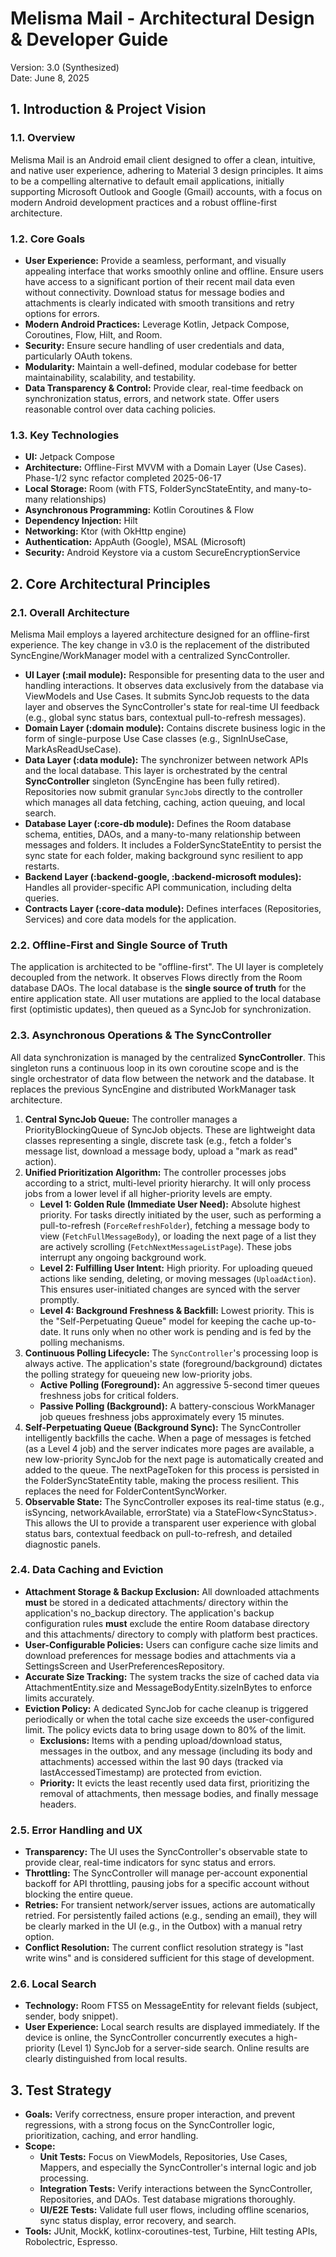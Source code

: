 # **Melisma Mail \- Architectural Design & Developer Guide**

Version: 3.0 (Synthesized)  
Date: June 8, 2025

## **1\. Introduction & Project Vision**

### **1.1. Overview**

Melisma Mail is an Android email client designed to offer a clean, intuitive, and native user experience, adhering to Material 3 design principles. It aims to be a compelling alternative to default email applications, initially supporting Microsoft Outlook and Google (Gmail) accounts, with a focus on modern Android development practices and a robust offline-first architecture.

### **1.2. Core Goals**

* **User Experience:** Provide a seamless, performant, and visually appealing interface that works smoothly online and offline. Ensure users have access to a significant portion of their recent mail data even without connectivity. Download status for message bodies and attachments is clearly indicated with smooth transitions and retry options for errors.  
* **Modern Android Practices:** Leverage Kotlin, Jetpack Compose, Coroutines, Flow, Hilt, and Room.  
* **Security:** Ensure secure handling of user credentials and data, particularly OAuth tokens.  
* **Modularity:** Maintain a well-defined, modular codebase for better maintainability, scalability, and testability.  
* **Data Transparency & Control:** Provide clear, real-time feedback on synchronization status, errors, and network state. Offer users reasonable control over data caching policies.

### **1.3. Key Technologies**

* **UI:** Jetpack Compose  
* **Architecture:** Offline-First MVVM with a Domain Layer (Use Cases). Phase-1/2 sync refactor completed 2025-06-17  
* **Local Storage:** Room (with FTS, FolderSyncStateEntity, and many-to-many relationships)  
* **Asynchronous Programming:** Kotlin Coroutines & Flow  
* **Dependency Injection:** Hilt  
* **Networking:** Ktor (with OkHttp engine)  
* **Authentication:** AppAuth (Google), MSAL (Microsoft)  
* **Security:** Android Keystore via a custom SecureEncryptionService

## **2\. Core Architectural Principles**

### **2.1. Overall Architecture**

Melisma Mail employs a layered architecture designed for an offline-first experience. The key change in v3.0 is the replacement of the distributed SyncEngine/WorkManager model with a centralized SyncController.

* **UI Layer (:mail module):** Responsible for presenting data to the user and handling interactions. It observes data exclusively from the database via ViewModels and Use Cases. It submits SyncJob requests to the data layer and observes the SyncController's state for real-time UI feedback (e.g., global sync status bars, contextual pull-to-refresh messages).  
* **Domain Layer (:domain module):** Contains discrete business logic in the form of single-purpose Use Case classes (e.g., SignInUseCase, MarkAsReadUseCase).  
* **Data Layer (:data module):** The synchronizer between network APIs and the local database. This layer is orchestrated by the central **SyncController** singleton (SyncEngine has been fully retired). Repositories now submit granular `SyncJob`s directly to the controller which manages all data fetching, caching, action queuing, and local search.  
* **Database Layer (:core-db module):** Defines the Room database schema, entities, DAOs, and a many-to-many relationship between messages and folders. It includes a FolderSyncStateEntity to persist the sync state for each folder, making background sync resilient to app restarts.  
* **Backend Layer (:backend-google, :backend-microsoft modules):** Handles all provider-specific API communication, including delta queries.  
* **Contracts Layer (:core-data module):** Defines interfaces (Repositories, Services) and core data models for the application.

### **2.2. Offline-First and Single Source of Truth**

The application is architected to be "offline-first". The UI layer is completely decoupled from the network. It observes Flows directly from the Room database DAOs. The local database is the **single source of truth** for the entire application state. All user mutations are applied to the local database first (optimistic updates), then queued as a SyncJob for synchronization.

### **2.3. Asynchronous Operations & The SyncController**

All data synchronization is managed by the centralized **SyncController**. This singleton runs a continuous loop in its own coroutine scope and is the single orchestrator of data flow between the network and the database. It replaces the previous SyncEngine and distributed WorkManager task architecture.

1. **Central SyncJob Queue:** The controller manages a PriorityBlockingQueue of SyncJob objects. These are lightweight data classes representing a single, discrete task (e.g., fetch a folder's message list, download a message body, upload a "mark as read" action).  
2. **Unified Prioritization Algorithm:** The controller processes jobs according to a strict, multi-level priority hierarchy. It will only process jobs from a lower level if all higher-priority levels are empty.  
   * **Level 1: Golden Rule (Immediate User Need):** Absolute highest priority. For tasks directly initiated by the user, such as performing a pull-to-refresh (`ForceRefreshFolder`), fetching a message body to view (`FetchFullMessageBody`), or loading the next page of a list they are actively scrolling (`FetchNextMessageListPage`). These jobs interrupt any ongoing background work.
   * **Level 2: Fulfilling User Intent:** High priority. For uploading queued actions like sending, deleting, or moving messages (`UploadAction`). This ensures user-initiated changes are synced with the server promptly.  
   * **Level 4: Background Freshness & Backfill:** Lowest priority. This is the "Self-Perpetuating Queue" model for keeping the cache up-to-date. It runs only when no other work is pending and is fed by the polling mechanisms.
3. **Continuous Polling Lifecycle:** The `SyncController`'s processing loop is always active. The application's state (foreground/background) dictates the polling strategy for queueing new low-priority jobs.
   * **Active Polling (Foreground):** An aggressive 5-second timer queues freshness jobs for critical folders.
   * **Passive Polling (Background):** A battery-conscious WorkManager job queues freshness jobs approximately every 15 minutes.
4. **Self-Perpetuating Queue (Background Sync):** The SyncController intelligently backfills the cache. When a page of messages is fetched (as a Level 4 job) and the server indicates more pages are available, a new low-priority SyncJob for the next page is automatically created and added to the queue. The nextPageToken for this process is persisted in the FolderSyncStateEntity table, making the process resilient. This replaces the need for FolderContentSyncWorker.  
5. **Observable State:** The SyncController exposes its real-time status (e.g., isSyncing, networkAvailable, errorState) via a StateFlow\<SyncStatus\>. This allows the UI to provide a transparent user experience with global status bars, contextual feedback on pull-to-refresh, and detailed diagnostic panels.

### **2.4. Data Caching and Eviction**

* **Attachment Storage & Backup Exclusion:** All downloaded attachments **must** be stored in a dedicated attachments/ directory within the application's no\_backup directory. The application's backup configuration rules **must** exclude the entire Room database directory and this attachments/ directory to comply with platform best practices.  
* **User-Configurable Policies:** Users can configure cache size limits and download preferences for message bodies and attachments via a SettingsScreen and UserPreferencesRepository.  
* **Accurate Size Tracking:** The system tracks the size of cached data via AttachmentEntity.size and MessageBodyEntity.sizeInBytes to enforce limits accurately.  
* **Eviction Policy:** A dedicated SyncJob for cache cleanup is triggered periodically or when the total cache size exceeds the user-configured limit. The policy evicts data to bring usage down to 80% of the limit.  
  * **Exclusions:** Items with a pending upload/download status, messages in the outbox, and any message (including its body and attachments) accessed within the last 90 days (tracked via lastAccessedTimestamp) are protected from eviction.  
  * **Priority:** It evicts the least recently used data first, prioritizing the removal of attachments, then message bodies, and finally message headers.

### **2.5. Error Handling and UX**

* **Transparency:** The UI uses the SyncController's observable state to provide clear, real-time indicators for sync status and errors.  
* **Throttling:** The SyncController will manage per-account exponential backoff for API throttling, pausing jobs for a specific account without blocking the entire queue.  
* **Retries:** For transient network/server issues, actions are automatically retried. For persistently failed actions (e.g., sending an email), they will be clearly marked in the UI (e.g., in the Outbox) with a manual retry option.
* **Conflict Resolution:** The current conflict resolution strategy is "last write wins" and is considered sufficient for this stage of development.

### **2.6. Local Search**

* **Technology:** Room FTS5 on MessageEntity for relevant fields (subject, sender, body snippet).  
* **User Experience:** Local search results are displayed immediately. If the device is online, the SyncController concurrently executes a high-priority (Level 1\) SyncJob for a server-side search. Online results are clearly distinguished from local results.

## **3\. Test Strategy**

* **Goals:** Verify correctness, ensure proper interaction, and prevent regressions, with a strong focus on the SyncController logic, prioritization, caching, and error handling.  
* **Scope:**  
  * **Unit Tests:** Focus on ViewModels, Repositories, Use Cases, Mappers, and especially the SyncController's internal logic and job processing.  
  * **Integration Tests:** Verify interactions between the SyncController, Repositories, and DAOs. Test database migrations thoroughly.  
  * **UI/E2E Tests:** Validate full user flows, including offline scenarios, sync status display, error recovery, and search.  
* **Tools:** JUnit, MockK, kotlinx-coroutines-test, Turbine, Hilt testing APIs, Robolectric, Espresso.